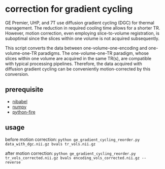 # correction for gradient cycling

GE Premier, UHP, and 7T use diffusion gradient cycling (DGC) for thermal management.
The reduction in required cooling time allows for a shorter TR.
However, motion correction, even employing slice-to-volume registration, is suboptimal since the slices within one volume is not acquired subsequently.

This script converts the data between one-volume-one-encoding and one-volume-one-TR paradigms.
The one-volume-one-TR paradigm, whose slices within one volume are acquired in the same TR(s), are compatible with typical processing pipelines.
Therefore, the data acquired with diffusion gradient cycling can be conveniently motion-corrected by this conversion.

## prerequisite
- [nibabel](https://nipy.org/nibabel/)
- [numpy](https://numpy.org/)
- [python-fire](https://github.com/google/python-fire)

## usage

before motion correction:
`python ge_gradient_cycling_reorder.py data_with_dgc.nii.gz bvals tr_vols.nii.gz`

after motion correction:
`python ge_gradient_cycling_reorder.py tr_vols_corrected.nii.gz bvals encoding_vols_corrected.nii.gz --reverse`
